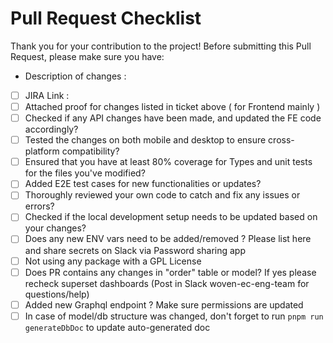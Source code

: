 # Pull Request Checklist

Thank you for your contribution to the project! Before submitting this Pull Request, please make sure you have:

- Description of changes :
- [ ] JIRA Link :
- [ ] Attached proof for changes listed in ticket above ( for Frontend mainly )
- [ ] Checked if any API changes have been made, and updated the FE code accordingly?
- [ ] Tested the changes on both mobile and desktop to ensure cross-platform compatibility?
- [ ] Ensured that you have at least 80% coverage for Types and unit tests for the files you've modified?
- [ ] Added E2E test cases for new functionalities or updates?
- [ ] Thoroughly reviewed your own code to catch and fix any issues or errors?
- [ ] Checked if the local development setup needs to be updated based on your changes?
- [ ] Does any new ENV vars need to be added/removed ? Please list here and share secrets on Slack via Password sharing app
- [ ] Not using any package with a GPL License
- [ ] Does PR contains any changes in "order" table or model? If yes please recheck superset dashboards (Post in Slack woven-ec-eng-team for questions/help)
- [ ] Added new Graphql endpoint ? Make sure permissions are updated
- [ ] In case of model/db structure was changed, don't forget to run `pnpm run generateDbDoc` to update auto-generated doc
